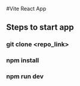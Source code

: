 #Vite React App

## Steps to start app

### git clone <repo_link>

### npm install

### npm run dev
